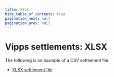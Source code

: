 ```yaml
---
title: XSLX
hide_table_of_contents: true
pagination_next: null
pagination_prev: null
---
```


# Vipps settlements: XLSX

The following is an example of a CSV settlement file:

* [XLSX settlement file](/downloads/settlements/xlsx/vipps-settlement-example.xlsx)
